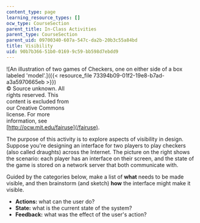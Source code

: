 ```yaml
---
content_type: page
learning_resource_types: []
ocw_type: CourseSection
parent_title: In-Class Activities
parent_type: CourseSection
parent_uid: 09700340-607a-547c-da2b-20b3c55a84bd
title: Visibility
uid: 90b7b366-51b0-0169-9c59-bb598d7ebdd9
---
```


![An illustration of two games of Checkers, one on either side of a box labeled 'model'.]({{< resource_file 73394b09-01f2-19e8-b7ad-a3a5970665eb >}})  
© Source unknown. All  
rights reserved. This  
content is excluded from  
our Creative Commons  
license. For more  
information, see  
[http://ocw.mit.edu/fairuse](/fairuse).

The purpose of this activity is to explore aspects of visibility in design. Suppose you're designing an interface for two players to play checkers (also called draughts) across the Internet. The picture on the right shows the scenario: each player has an interface on their screen, and the state of the game is stored on a network server that both communicate with.

Guided by the categories below, make a list of **what** needs to be made visible, and then brainstorm (and sketch) **how** the interface might make it visible.

*   **Actions:** what can the user do?
*   **State:** what is the current state of the system?
*   **Feedback:** what was the effect of the user's action?